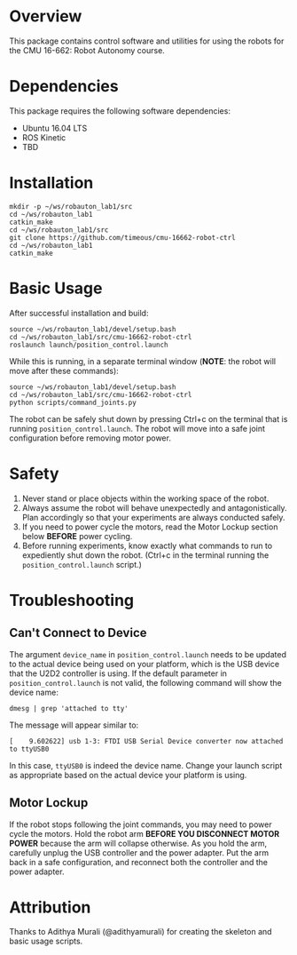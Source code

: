 # Overview
This package contains control software and utilities for using the robots for the CMU 16-662: Robot Autonomy course.

# Dependencies
This package requires the following software dependencies:
- Ubuntu 16.04 LTS
- ROS Kinetic
- TBD

# Installation
```
mkdir -p ~/ws/robauton_lab1/src
cd ~/ws/robauton_lab1
catkin_make
cd ~/ws/robauton_lab1/src
git clone https://github.com/timeous/cmu-16662-robot-ctrl
cd ~/ws/robauton_lab1
catkin_make
```

# Basic Usage
After successful installation and build:
```
source ~/ws/robauton_lab1/devel/setup.bash
cd ~/ws/robauton_lab1/src/cmu-16662-robot-ctrl
roslaunch launch/position_control.launch
```

While this is running, in a separate terminal window (**NOTE**: the robot will move after these commands):
```
source ~/ws/robauton_lab1/devel/setup.bash
cd ~/ws/robauton_lab1/src/cmu-16662-robot-ctrl
python scripts/command_joints.py
```

The robot can be safely shut down by pressing Ctrl+c on the terminal that is running `position_control.launch`. The robot will move into a safe joint configuration before removing motor power.

# Safety
1. Never stand or place objects within the working space of the robot.
2. Always assume the robot will behave unexpectedly and antagonistically. Plan accordingly so that your experiments are always conducted safely.
3. If you need to power cycle the motors, read the Motor Lockup section below **BEFORE** power cycling.
4. Before running experiments, know exactly what commands to run to expediently shut down the robot. (Ctrl+c in the terminal running the `position_control.launch` script.)

# Troubleshooting

## Can't Connect to Device
The argument `device_name` in `position_control.launch` needs to be updated to the actual device being used on your platform, which is the USB device that the U2D2 controller is using. If the default parameter in `position_control.launch` is not valid, the following command will show the device name:
```
dmesg | grep 'attached to tty'
```
The message will appear similar to:
```
[    9.602622] usb 1-3: FTDI USB Serial Device converter now attached to ttyUSB0
```
In this case, `ttyUSB0` is indeed the device name. Change your launch script as appropriate based on the actual device your platform is using.

## Motor Lockup
If the robot stops following the joint commands, you may need to power cycle the motors. Hold the robot arm **BEFORE YOU DISCONNECT MOTOR POWER** because the arm will collapse otherwise. As you hold the arm, carefully unplug the USB controller and the power adapter. Put the arm back in a safe configuration, and reconnect both the controller and the power adapter.

# Attribution
Thanks to Adithya Murali (@adithyamurali) for creating the skeleton and basic usage scripts.
